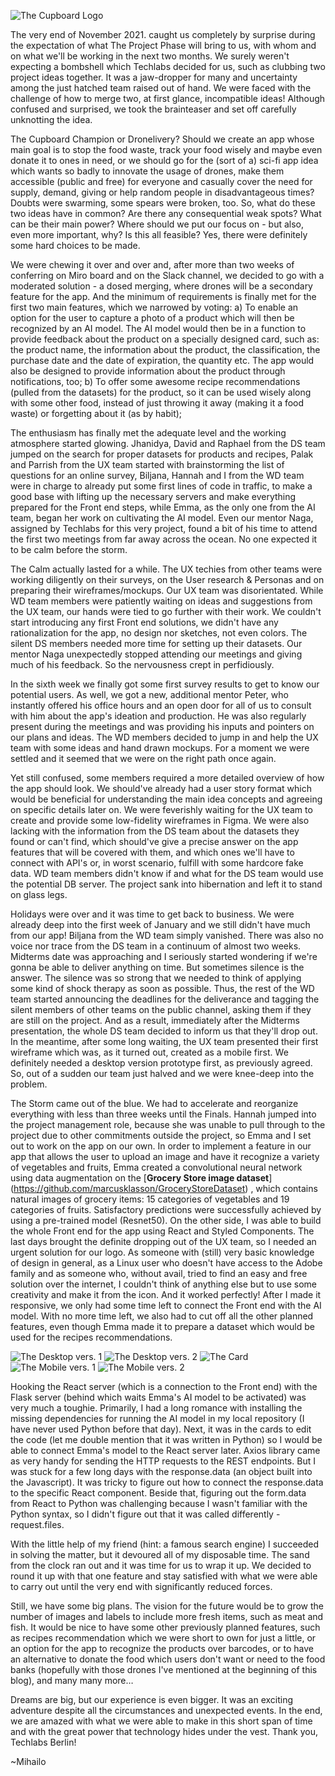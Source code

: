 ![The Cupboard Logo](/reactapp/client/src/images/logo-cupboard.png)

The very end of November 2021. caught us completely by surprise during the expectation of what The Project Phase will bring to us, with whom and on what we'll be working in the next two months. We surely weren't expecting a bombshell which Techlabs decided for us, such as clubbing two project ideas together. It was a jaw-dropper for many and uncertainty among the just hatched team raised out of hand. We were faced with the challenge of how to merge two, at first glance, incompatible ideas! Although confused and surprised, we took the brainteaser and set off carefully unknotting the idea.

The Cupboard Champion or Dronelivery? Should we create an app whose main goal is to stop the food waste, track your food wisely and maybe even donate it to ones in need, or we should go for the (sort of a) sci-fi app idea which wants so badly to innovate the usage of drones, make them accessible (public and free) for everyone and casually cover the need for supply, demand, giving or help random people in disadvantageous times? Doubts were swarming, some spears were broken, too. So, what do these two ideas have in common? Are there any consequential weak spots? What can be their main power? Where should we put our focus on - but also, even more important, why? Is this all feasible? Yes, there were definitely some hard choices to be made. 

We were chewing it over and over and, after more than two weeks of conferring on Miro board and on the Slack channel, we decided to go with a moderated solution - a dosed merging, where drones will be a secondary feature for the app. And the minimum of requirements is finally met for the first two main features, which we narrowed by voting: a) To enable an option for the user to capture a photo of a product which will then be recognized by an AI model. The AI model would then be in a function to provide feedback about the product on a specially designed card, such as: the product name, the information about the product, the classification, the purchase date and the date of expiration, the quantity etc. The app would also be designed to provide information about the product through notifications, too; b) To offer some awesome recipe recommendations (pulled from the datasets) for the product, so it can be used wisely along with some other food, instead of just throwing it away (making it a food waste) or forgetting about it (as by habit); 

The enthusiasm has finally met the adequate level and the working atmosphere started glowing. Jhanidya, David and Raphael from the DS team jumped on the search for proper datasets for products and recipes, Palak and Parrish from the UX team started with brainstorming the list of questions for an online survey, Biljana, Hannah and I from the WD team were in charge to already put some first lines of code in traffic, to make a good base with lifting up the necessary servers and make everything prepared for the Front end steps, while Emma, as the only one from the AI team, began her work on cultivating the AI model. Even our mentor Naga, assigned by Techlabs for this very project, found a bit of his time to attend the first two meetings from far away across the ocean. No one expected it to be calm before the storm.

The Calm actually lasted for a while. The UX techies from other teams were working diligently on their surveys, on the User research & Personas and on preparing their wireframes/mockups. Our UX team was disorientated. While WD team members were patiently waiting on ideas and suggestions from the UX team, our hands were tied to go further with their work. We couldn't start introducing any first Front end solutions, we didn't have any rationalization for the app, no design nor sketches, not even colors. The silent DS members needed more time for setting up their datasets. Our mentor Naga unexpectedly stopped attending our meetings and giving much of his feedback. So the nervousness crept in perfidiously.

In the sixth week we finally got some first survey results to get to know our potential users. As well, we got a new, additional mentor Peter, who instantly offered his office hours and an open door for all of us to consult with him about the app's ideation and production. He was also regularly present during the meetings and was providing his inputs and pointers on our plans and ideas. The WD members decided to jump in and help the UX team with some ideas and hand drawn mockups. For a moment we were settled and it seemed that we were on the right path once again. 

Yet still confused, some members required a more detailed overview of how the app should look. We should've already had a user story format which would be beneficial for understanding the main idea concepts and agreeing on specific details later on. We were feverishly waiting for the UX team to create and provide some low-fidelity wireframes in Figma. We were also lacking with the information from the DS team about the datasets they found or can't find, which should've give a precise answer on the app features that will be covered with them, and which ones we'll have to connect with API's or, in worst scenario, fulfill with some hardcore fake data. WD team members didn't know if and what for the DS team would use the potential DB server. The project sank into hibernation and left it to stand on glass legs.

Holidays were over and it was time to get back to business. We were already deep into the first week of January and we still didn't have much from our app! Biljana from the WD team simply vanished. There was also no voice nor trace from the DS team in a continuum of almost two weeks. Midterms date was approaching and I seriously started wondering if we're gonna be able to deliver anything on time. But sometimes silence is the answer. The silence was so strong that we needed to think of applying some kind of shock therapy as soon as possible. Thus, the rest of the WD team started announcing the deadlines for the deliverance and tagging the silent members of other teams on the public channel, asking them if they are still on the project. And as a result, immediately after the Midterms presentation, the whole DS team decided to inform us that they'll drop out. In the meantime, after some long waiting, the UX team presented their first wireframe which was, as it turned out, created as a mobile first. We definitely needed a desktop version prototype first, as previously agreed. So, out of a sudden our team just halved and we were knee-deep into the problem.

The Storm came out of the blue. We had to accelerate and reorganize everything with less than three weeks until the Finals. Hannah jumped into the project management role, because she was unable to pull through to the project due to other commitments outside the project, so Emma and I set out to work on the app on our own. In order to implement a feature in our app that allows the user to upload an image and have it recognize a variety of vegetables and fruits, Emma created a convolutional neural network using data augmentation on the [**Grocery Store image dataset**] (https://github.com/marcusklasson/GroceryStoreDataset) , which contains natural images of grocery items: 15 categories of vegetables and 19 categories of fruits. Satisfactory predictions were successfully achieved by using a pre-trained model (Resnet50). On the other side, I was able to build the whole Front end for the app using React and Styled Components. The last days brought the definite dropping out of the UX team, so I needed an urgent solution for our logo. As someone with (still) very basic knowledge of design in general, as a Linux user who doesn't have access to the Adobe family and as someone who, without avail, tried to find an easy and free solution over the internet, I couldn't think of anything else but to use some creativity and make it from the icon. And it worked perfectly! After I made it responsive, we only had some time left to connect the Front end with the AI model. With no more time left, we also had to cut off all the other planned features, even though Emma made it to prepare a dataset which would be used for the recipes recommendations. 

![The Desktop vers. 1](/reactapp/client/src/images/cupboard-hero.png)
![The Desktop vers. 2](/reactapp/client/src/images/cupboard-services.png)
![The Card](/reactapp/client/src/images/cupboard-card.png) 
![The Mobile vers. 1](/reactapp/client/src/images/cupboard-mobile2.png)
![The Mobile vers. 2](/reactapp/client/src/images/cupboard-mobile1.png)

Hooking the React server (which is a connection to the Front end) with the Flask server (behind which waits Emma's AI model to be activated) was very much a toughie. Primarily, I had a long romance with installing the missing dependencies for running the AI model in my local repository (I have never used Python before that day). Next, it was in the cards to edit the code (let me double mention that it was written in Python) so I would be able to connect Emma's model to the React server later. Axios library came as very handy for sending the HTTP requests to the REST endpoints. But I was stuck for a few long days with the response.data (an object built into the Javascript). It was tricky to figure out how to connect the response.data to the specific React component. Beside that, figuring out the form.data from React to Python was challenging because I wasn't familiar with the Python syntax, so I didn't figure out that it was called differently - request.files. 

With the little help of my friend (hint: a famous search engine) I succeeded in solving the matter, but it devoured all of my disposable time. The sand from the clock ran out and it was time for us to wrap it up. We decided to round it up with that one feature and stay satisfied with what we were able to carry out until the very end with significantly reduced forces.

Still, we have some big plans. The vision for the future would be to grow the number of images and labels to include more fresh items, such as meat and fish. It would be nice to have some other previously planned features, such as recipes recommendation which we were short to own for just a little, or an option for the app to recognize the products over barcodes, or to have an alternative to donate the food which users don't want or need to the food banks (hopefully with those drones I've mentioned at the beginning of this blog), and many many more…

Dreams are big, but our experience is even bigger. It was an exciting adventure despite all the circumstances and unexpected events. In the end, we are amazed with what we were able to make in this short span of time and with the great power that technology hides under the vest. Thank you, Techlabs Berlin!

~Mihailo